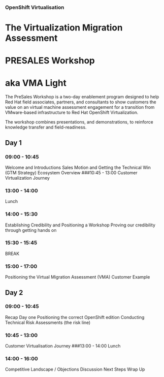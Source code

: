 ### OpenShift Virtualisation
# The Virtualization Migration Assessment
# PRESALES Workshop
# aka VMA Light
The PreSales Workshop is a two-day enablement program designed to help Red Hat field associates, partners, and consultants to show customers the value on an virtual machine assessment engagement for a transition from VMware-based infrastructure to Red Hat OpenShift Virtualization.

The workshop combines presentations, and demonstrations, to reinforce knowledge transfer and field-readiness. 

## Day 1

### 09:00 - 10:45 
Welcome and Introductions
Sales Motion and Getting the Technical Win (GTM Strategy)
Ecosystem Overview
###10:45 - 13:00 
Customer Virtualization Journey
### 13:00 - 14:00 
Lunch
### 14:00 - 15:30
Establishing Credibility and Positioning a Workshop
Proving our credibility through getting hands on
### 15:30 - 15:45 
BREAK
### 15:00 - 17:00
Positioning the Virtual Migration Assessment (VMA)
Customer Example

## Day 2

### 09:00 - 10:45
Recap Day one
Positioning the correct OpenShift edition
Conducting Technical Risk Assessments (the risk line)
### 10:45 - 13:00
Customer Virtualisation Journey
###13:00 - 14:00 
Lunch
### 14:00 - 16:00
Competitive Landscape / Objections Discussion
Next Steps
Wrap Up



